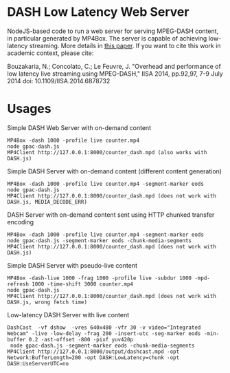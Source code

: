 DASH Low Latency Web Server
===============================

NodeJS-based code to run a web server for serving MPEG-DASH content, in particular generated by MP4Box. 
The server is capable of achieving low-latency streaming. More details in [this paper](http://biblio.telecom-paristech.fr/cgi-bin/download.cgi?id=14719). If you want to cite this work in academic context, please cite:

Bouzakaria, N.; Concolato, C.; Le Feuvre, J.
"Overhead and performance of low latency live streaming using MPEG-DASH," IISA 2014, pp.92,97, 7-9 July 2014
doi: 10.1109/IISA.2014.6878732

Usages 
=====

Simple DASH Web Server with on-demand content
```
MP4Box -dash 1000 -profile live counter.mp4
node gpac-dash.js 
MP4Client http://127.0.0.1:8000/counter_dash.mpd (also works with DASH.js)
```

Simple DASH Server with on-demand content (different content generation)
```
MP4Box -dash 1000 -profile live counter.mp4 -segment-marker eods
node gpac-dash.js 
MP4Client http://127.0.0.1:8000/counter_dash.mpd (does not work with DASH.js, MEDIA_DECODE_ERR)
```

DASH Server with on-demand content sent using HTTP chunked transfer encoding
```
MP4Box -dash 1000 -profile live counter.mp4 -segment-marker eods
node gpac-dash.js -segment-marker eods -chunk-media-segments
MP4Client http://127.0.0.1:8000/counter_dash.mpd (does not work with DASH.js)
```

Simple DASH Server with pseudo-live content 
```
MP4Box -dash-live 1000 -frag 1000 -profile live -subdur 1000 -mpd-refresh 1000 -time-shift 3000 counter.mp4
node gpac-dash.js 
MP4Client http://127.0.0.1:8000/counter_dash.mpd (does not work with DASH.js, wrong fetch time)
```

Low-latency DASH Server with live content 
```
DashCast  -vf dshow  -vres 640x480 -vfr 30 -v video="Integrated Webcam" -live -low-delay -frag 200 -insert-utc -seg-marker eods -min-buffer 0.2 -ast-offset -800 -pixf yuv420p
 node gpac-dash.js -segment-marker eods -chunk-media-segments
MP4Client http://127.0.0.1:8000/output/dashcast.mpd -opt Network:BufferLength=200 -opt DASH:LowLatency=chunk -opt DASH:UseServerUTC=no
```
